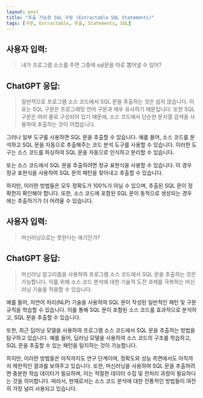 ```yaml
---
layout: post
title: "추출 가능한 SQL 구문 (Extractable SQL Statements)"
tags: [구문, Extractable, 추출, Statements, SQL]
---
```


## 사용자 입력:
> 내가 프로그램 소스를 주면 그중에 sql문을 따로 뽑어낼 수 있어?

## ChatGPT 응답:
> 일반적으로 프로그램 소스 코드에서 SQL 문을 추출하는 것은 쉽지 않습니다. 이유는 SQL 구문은 프로그래밍 언어 구문과 매우 유사하기 때문입니다. 또한 SQL 구문은 여러 줄로 구성되어 있기 때문에, 소스 코드에서 단순한 문자열 검색을 사용하여 추출하는 것이 어렵습니다.

그러나 일부 도구를 사용하면 SQL 문을 추출할 수 있습니다. 예를 들어, 소스 코드를 분석하고 SQL 문을 자동으로 추출해주는 코드 분석 도구를 사용할 수 있습니다. 이러한 도구는 소스 코드를 파싱하여 SQL 문을 자동으로 인식하고 분리할 수 있습니다.

또는 소스 코드에서 SQL 문을 추출하려면 정규 표현식을 사용할 수 있습니다. 이 경우 정규 표현식을 사용하여 SQL 문의 패턴을 찾아내고 추출할 수 있습니다.

하지만, 이러한 방법들은 모두 정확도가 100%가 아닐 수 있으며, 추출된 SQL 문이 정확한지 확인해야 합니다. 또한, 소스 코드에 포함된 SQL 문이 동적으로 생성되는 경우에는 추출하기가 더 어려울 수 있습니다.

## 사용자 입력:
> 머신러닝으로는 못한다는 애기인가?

## ChatGPT 응답:
> 머신러닝 알고리즘을 사용하여 프로그램 소스 코드에서 SQL 문을 추출하는 것은 가능합니다. 이를 위해 소스 코드 분석에 대한 기술적 도전 과제를 극복하는 머신러닝 기술을 적용할 수 있습니다.

예를 들어, 자연어 처리(NLP) 기술을 사용하여 SQL 문이 작성된 일반적인 패턴 및 구문 규칙을 학습할 수 있습니다. 이를 통해 SQL 문이 포함된 소스 코드를 효과적으로 분석하고, SQL 문을 추출할 수 있습니다.

또한, 최근 딥러닝 모델을 사용하여 프로그램 소스 코드에서 SQL 문을 추출하는 방법을 탐구하고 있습니다. 예를 들어, 딥러닝 모델을 사용하여 소스 코드의 구조를 학습하고, SQL 문을 추출할 수 있는 패턴을 탐지하는 것이 가능합니다.

하지만, 이러한 방법들은 아직까지도 연구 단계이며, 정확도와 성능 측면에서도 아직까지 제한적인 결과를 보여주고 있습니다. 또한, 머신러닝을 사용하여 SQL 문을 추출하려면 충분한 학습 데이터가 필요하며, 이는 적절한 데이터 수집 및 전처리 과정이 필요하다는 것을 의미합니다. 따라서, 현재로서는 소스 코드 분석에 대한 전통적인 방법들이 여전히 가장 널리 사용되고 있습니다.

